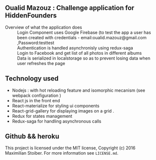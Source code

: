 ## Oualid Mazouz : Challenge application for HiddenFounders

<dl>
  <dt>Overview of what the application does </dt>
  <dd>Login Component uses Google Firebase (to test the app a user has been created with credentials - email:oualid.mazouz@gmail.com ,Password:testtest</dd>
  <dd>Authentication is handled asynchronisly using redux-saga<dd>
  <dd>Login to Facebook and get list of all photos in different albums </dd>
  <dd>Data is serialized in localstorage so as to prevent losing data when user refreshes the page</dd>

</dl>


## Technology used

- Nodejs : with hot reloading feature and isomorphic mecanism (see webpack configuration )
- React js in the front end 
- React-materialize for styling ui components 
- React-grid-gallery for displaying images on a grid .
- Redux for states management
- Redux-saga for handling asynchronous calls 

## Github && heroku

This project is licensed under the MIT license, Copyright (c) 2016 Maximilian
Stoiber. For more information see `LICENSE.md`.
